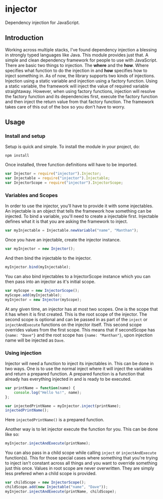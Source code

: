 # injector
Dependency injection for JavaScript.

## Introduction
Working across multiple stacks, I've found dependency injection a blessing in strongly typed languages like Java. This module provides just that. A simple and clean dependency framework for people to use with JavaScript.
There are basic two things to injection. The **where** and the **how**. Where specifies what function to do the injection in and **how** specifies how to inject something in. As of now, the library supports two kinds of injections. Injection using a static variable and injection using a factory function. Using a static variable, the framework will inject the value of required variable straightaway. However, when using factory functions, injection will resolve the factory function and its dependencies first, execute the factory function and then inject the return value from that factory function. The framework takes care of this out of the box so you don't have to worry.

## Usage
### Install and setup
Setup is quick and simple. To install the module in your project, do:
```shell
npm install
```

Once installed, three function definitions will have to be imported.
```javascript
var Injector = require("injector").Injector;
var Injectable = require("injector").Injectable;
var InjectorScope = require("injector").InjectorScope;
```

### Variables and Scopes
In order to use the injector, you'll have to provide it with some injectables. An injectable is an object that tells the framework how something can be injected. To bind a variable, you'll need to create a injectable first. Injectable defines what it is that you are asking the framework to inject.
```javascript
var myInjectable = Injectable.newVariable("name", "Manthan");
```

Once you have an injectable, create the injector instance.
```javascript
var myInjector = new Injector();
```

And then bind the injectable to the injector.
```javascript
myInjector.bind(myInjectable);
```

You can also bind injectables to a InjectorScope instance which you can then pass into an injector as it's initial scope.
```javascript
var myScope = new InjectorScope();
myScope.add(myInjectable);
myInjector = new Injector(myScope);
```

At any given time, an injector has at most two scopes. One is the scope that it has when it is first created. This is the root scope of the injector. The second scope is optional and can be passed in as part of the `inject` or `injectAndExecute` functions on the injector itself. This second scope overrides values from the first scope. This means that if secondScope has `{name: "Dave"}` and the root scope has `{name: "Manthan"}`, upon injection name will be injected as `Dave`.

### Using injection
Injector will need a function to inject its injectables in. This can be done in two ways. One is to use the normal inject where it will inject the variables and return a prepared function. A prepared function is a function that already has everything injected in and is ready to be executed.
```javascript
var printName = function(name) {
    console.log("Hello %s!", name);
};

var injectedPrintName = myInjector.inject(printName);
injectedPrintName();
```

Here `injectedPrintName()` is a prepared function.

Another way is to let injector execute the function for you. This can be done like so:
```javascript
myInjector.injectAndExecute(printName);
```

You can also pass in a child scope while calling `inject` or `injectAndExecute` function(s). This for those special cases where something that you're trying to inject isn't constant across all things and you want to override something just this once. Values in root scope are never overwritten. They are simply less prefered when a child scope is provided.
```javascript
var childScope = new InjectorScope();
childScope.add(new Injectable("name", "Dave"));
myInjector.injectAndExecute(printName, childScope);
```
